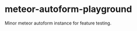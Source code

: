 meteor-autoform-playground
==========================

Minor meteor autoform instance for feature testing.

